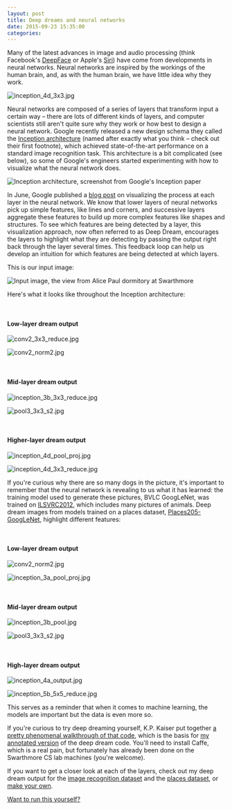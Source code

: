 ```yaml
---
layout: post
title: Deep dreams and neural networks
date: 2015-09-23 15:35:00
categories:
---
```


Many of the latest advances in image and audio processing (think Facebook's [DeepFace](https://research.facebook.com/publications/480567225376225/deepface-closing-the-gap-to-human-level-performance-in-face-verification/) or Apple's [Siri](http://www.wired.com/2014/06/siri_ai/)) have come from developments in neural networks. Neural networks are inspired by the workings of the human brain, and, as with the human brain, we have little idea why they work.

![inception_4d_3x3.jpg](/assets/inception_4d_3x3.jpg)

Neural networks are composed of a series of layers that transform input a certain way – there are lots of different kinds of layers, and computer scientists still aren't quite sure why they work or how best to design a neural network. Google recently released a new design schema they called the [Inception architecture](http://www.cv-foundation.org/openaccess/content_cvpr_2015/papers/Szegedy_Going_Deeper_With_2015_CVPR_paper.pdf) (named after exactly what you think – check out their first footnote), which achieved state-of-the-art performance on a standard image recognition task. This architecture is a bit complicated (see below), so some of Google's engineers started experimenting with how to visualize what the neural network does.

![Inception architecture, screenshot from Google's Inception paper](http://devblogs.nvidia.com/parallelforall/wp-content/uploads/sites/3/2015/08/image6-624x172.png)

In June, Google published a [blog post](http://googleresearch.blogspot.com/2015/06/inceptionism-going-deeper-into-neural.html) on visualizing the process at each layer in the neural network. We know that lower layers of neural networks pick up simple features, like lines and corners, and successive layers aggregate these features to build up more complex features like shapes and structures. To see which features are being detected by a layer, this visualization approach, now often referred to as Deep Dream, encourages the layers to highlight what they are detecting by passing the output right back through the layer several times. This feedback loop can help us develop an intuition for which features are being detected at which layers.

This is our input image: 

![Input image, the view from Alice Paul dormitory at Swarthmore](/assets/ap.jpg)

Here's what it looks like throughout the Inception architecture:

<!-- ## Dream output -->


<br />

#### Low-layer dream output

![conv2_3x3_reduce.jpg](/assets/bvlc_googlenet/conv2_3x3_reduce.jpg)

![conv2_norm2.jpg](/assets/bvlc_googlenet/conv2_norm2.jpg)

<br />

#### Mid-layer dream output

![inception_3b_3x3_reduce.jpg](/assets/bvlc_googlenet/inception_3b_3x3_reduce.jpg)

![pool3_3x3_s2.jpg](/assets/bvlc_googlenet/pool3_3x3_s2.jpg)

<br />

#### Higher-layer dream output

![inception_4d_pool_proj.jpg](/assets/bvlc_googlenet/inception_4d_pool_proj.jpg)

![inception_4d_3x3_reduce.jpg](/assets/bvlc_googlenet/inception_4d_3x3_reduce.jpg)


If you're curious why there are so many dogs in the picture, it's important to remember that the neural network is revealing to us what it has learned: the training model used to generate these pictures, BVLC GoogLeNet, was trained on [ILSVRC2012](http://www.image-net.org/challenges/LSVRC/2014/), which includes many pictures of animals. Deep dream images from models trained on a places dataset, [Places205-GoogLeNet](http://places.csail.mit.edu/downloadCNN.html), highlight different features:

<br />

<!-- ## Places205-GoogLeNet dream output -->

#### Low-layer dream output


![conv2_norm2.jpg](/assets/places_googlenet/conv2_norm2.jpg)

![inception_3a_pool_proj.jpg](/assets/places_googlenet/inception_3a_pool_proj.jpg)

<br />

#### Mid-layer dream output


![inception_3b_pool.jpg](/assets/places_googlenet/inception_3b_pool.jpg)

![pool3_3x3_s2.jpg](/assets/places_googlenet/pool3_3x3_s2.jpg)

<br />

#### High-layer dream output


![inception_4a_output.jpg](/assets/places_googlenet/inception_4a_output.jpg)

![inception_5b_5x5_reduce.jpg](/assets/places_googlenet/inception_5b_5x5_reduce.jpg)


This serves as a reminder that when it comes to machine learning, the models are important but the data is even more so.

If you're curious to try deep dreaming yourself, K.P. Kaiser put together [a pretty phenomenal walkthrough of that code](http://www.kpkaiser.com/machine-learning/diving-deeper-into-deep-dreams/), which is the basis for [my annotated version](https://github.swarthmore.edu/DeepLearningCS93/pycaffe/blob/master/deepdream.py) of the deep dream code. You'll need to install Caffe, which is a real pain, but fortunately has already been done on the Swarthmore CS lab machines (you're welcome). 


If you want to get a closer look at each of the layers, check out my deep dream output for the [image recognition dataset](http://imgur.com/a/bi6uJ) and the [places dataset](http://imgur.com/a/w3xsz), or [make your own](http://deepdreamgenerator.com/).

[Want to run this yourself?](https://github.swarthmore.edu/DeepLearningCS93/pycaffe/blob/master/deepdream.py)

<!-- 


Documentation for Caffe in Python is [sparse](https://github.com/BVLC/caffe/issues/1774) and a bit of a [work in progress](https://github.com/BVLC/caffe/pull/1703). To try to get a feel for how to use Caffe, I went looking for examples of pyCaffe in the wild and found Google's [Deep Dream](http://googleresearch.blogspot.ch/2015/06/inceptionism-going-deeper-into-neural.html), which they put on [Github](https://github.com/google/deepdream) with some spotty commenting. 

KP Kaiser put together [a pretty phenomenal walkthrough of that code](http://www.kpkaiser.com/machine-learning/diving-deeper-into-deep-dreams/), which is the basis for [my annotated version](https://github.swarthmore.edu/DeepLearningCS93/pycaffe/blob/master/deepdream.py) of the deep dream code.

This led to exploring and trying to understand the Deep Dream code in order to reverse-engineer it. Here's the BVLC GoogleNet Deep Dream @ [2 octaves](http://imgur.com/a/i4CBW) and at [6 octaves](http://imgur.com/a/w3xsz).  -->